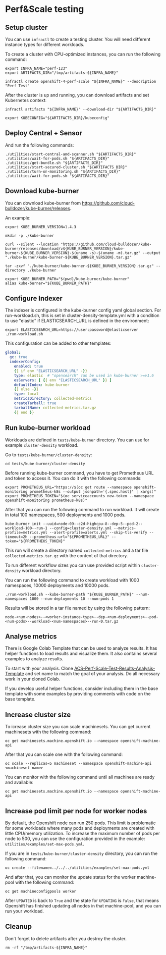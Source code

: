 # Perf&Scale testing

## Setup cluster

You can use `infractl` to create a testing cluster. You will need different instance types for different workloads.

To create a cluster with CPU-optimized instances, you can run the following command:
```
export INFRA_NAME="perf-123"
export ARTIFACTS_DIR="/tmp/artifacts-${INFRA_NAME}"

infractl create openshift-4-perf-scale "${INFRA_NAME}" --description "Perf Test"
```

After the cluster is up and running, you can download artifacts and set Kubernetes context:
```
infractl artifacts "${INFRA_NAME}" --download-dir "${ARTIFACTS_DIR}"

export KUBECONFIG="${ARTIFACTS_DIR}/kubeconfig"
```

## Deploy Central + Sensor

And run the following commands:
```
./utilities/start-central-and-scanner.sh "${ARTIFACTS_DIR}"
./utilities/wait-for-pods.sh "${ARTIFACTS_DIR}"
./utilities/get-bundle.sh "${ARTIFACTS_DIR}"
./utilities/start-secured-cluster.sh "${ARTIFACTS_DIR}"
./utilities/turn-on-monitoring.sh "${ARTIFACTS_DIR}"
./utilities/wait-for-pods.sh "${ARTIFACTS_DIR}"
```

## Download kube-burner

You can download kube-burner from https://github.com/cloud-bulldozer/kube-burner/releases.

An example:
```
export KUBE_BURNER_VERSION=1.4.3

mkdir -p ./kube-burner

curl --silent --location "https://github.com/cloud-bulldozer/kube-burner/releases/download/v${KUBE_BURNER_VERSION}/kube-burner-${KUBE_BURNER_VERSION}-$(uname -s)-$(uname -m).tar.gz" --output "./kube-burner/kube-burner-${KUBE_BURNER_VERSION}.tar.gz"

tar -zxvf "./kube-burner/kube-burner-${KUBE_BURNER_VERSION}.tar.gz" --directory ./kube-burner

export KUBE_BURNER_PATH="$(pwd)/kube-burner/kube-burner"
alias kube-burner="${KUBE_BURNER_PATH}"
```

## Configure Indexer

The indexer is configured in the kube-burner config yaml global section. For run-workload.sh, this is set in cluster-density-template.yml with a condition to use "elastic" if ELASTICSEARCH_URL is defined in the environment:
```
export ELASTICSEARCH_URL=https://user:password@elasticserver
./run-workload.sh
```
This configuration can be added to other templates:
```yaml
global:
  gc: true
  indexerConfig:
    enabled: true
    {{ if env "ELASTICSEARCH_URL" -}}
    type: elastic  # "opensearch" can be used in kube-burner >=v1.6
    esServers: [ {{ env "ELASTICSEARCH_URL" }} ]
    defaultIndex: kube-burner
    {{ else -}}
    type: local
    metricsDirectory: collected-metrics
    createTarball: true
    tarballName: collected-metrics.tar.gz
    {{ end }}
```

## Run kube-burner workload

Workloads are defined in `tests/kube-burner` directory. You can use for example `cluster-density` workload.

Go to `tests/kube-burner/cluster-density`:
```
cd tests/kube-burner/cluster-density
```

Before running kube-burner command, you have to get Prometheus URL and token to access it. You can do it with the following commands:
```
export PROMETHEUS_URL="https://$(oc get route --namespace openshift-monitoring prometheus-k8s --output jsonpath='{.spec.host}' | xargs)"
export PROMETHEUS_TOKEN="$(oc serviceaccounts new-token --namespace openshift-monitoring prometheus-k8s)"
```

After that you can run the following command to run workload. It will create in total 100 namespaces, 500 deployments and 1000 pods.
```
kube-burner init --uuid=node-09--c2d-highcpu-8--dep-5--pod-2--workload-100--run-1 --config=cluster-density.yml --metrics-profile=metrics.yml --alert-profile=alerts.yml --skip-tls-verify --timeout=2h --prometheus-url="${PROMETHEUS_URL}" --token="${PROMETHEUS_TOKEN}"
```

This run will create a directory named `collected-metrics` and a tar file `collected-metrics.tar.gz` with the content of that directory.

To run different workflow sizes you can use provided script within `cluster-density` workload directory.

You can run the following command to create workload with 1000 namespaces, 10000 deployments and 10000 pods.
```
./run-workload.sh --kube-burner-path "${KUBE_BURNER_PATH}" --num-namespaces 1000 --num-deployments 10 --num-pods 1
```

Results will be stored in a tar file named by using the following pattern:

`node-<num-nodes>--<worker-instance-type>--dep-<num-deployments>--pod-<num-pods>--workload-<num-namespaces>--run-0.tar.gz`

## Analyse metrics

There is Google Colab Template that can be used to analyze results. It has helper functions to load results and visualize them.
It also contains several examples to analyze results.

To start with your analysis. Clone [ACS-Perf-Scale-Test-Results-Analysis-Template](https://colab.research.google.com/drive/1h_xgkCTubqjd_6hPQnp9iV_L0atUnE-0) and set name to match the goal of your analysis. Do all necessary work in your cloned Colab.

If you develop useful helper functions, consider including them in the base template with some examples by providing comments with code on the base template.

## Increase cluster size

To icrease cluster size you can scale machinesets. You can get current machinesets with the following command:
```
oc get machinesets.machine.openshift.io --namespace openshift-machine-api
```

After that you can scale one with the following command:
```
oc scale --replicas=5 machineset --namespace openshift-machine-api <machineset name>
```

You can monitor with the following command until all machines are ready and available:
```
oc get machinesets.machine.openshift.io --namespace openshift-machine-api
```

## Increase pod limit per node for worker nodes

By default, the Openshift node can run 250 pods. This limit is problematic for some workloads where many pods and deployments are created with little CPU/memory utilization. To increase the maximum number of pods per node to 500, you can use the configuration provided in the example: `utilities/examples/set-max-pods.yml`.

If you are in `tests/kube-burner/cluster-density` directory, you can run the following command:
```
oc create --filename=../../../utilities/examples/set-max-pods.yml
```

And after that, you can monitor the update status for the worker machine-pool with the following command:
```
oc get machineconfigpools worker
```

After `UPDATED` is back to `True` and the state for `UPDATING` is `False`, that means Openshift has finished updating all nodes in that machine-pool, and you can run your workload.

## Cleanup

Don't forget to delete artifacts after you destroy the cluster.

```
rm -rf "/tmp/artifacts-${INFRA_NAME}"
```
